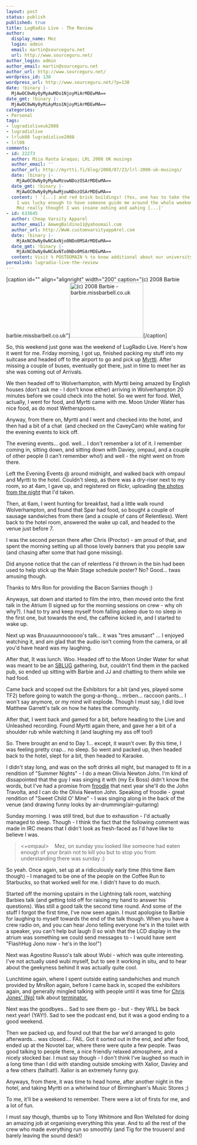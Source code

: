 ```yaml
---
layout: post
status: publish
published: true
title: LugRadio Live - The Review
author:
  display_name: Mez
  login: admin
  email: martin@sourceguru.net
  url: http://www.sourceguru.net/
author_login: admin
author_email: martin@sourceguru.net
author_url: http://www.sourceguru.net/
wordpress_id: 138
wordpress_url: http://www.sourceguru.net/?p=138
date: !binary |-
  MjAwOC0wNy0yMyAwMDo1NjoyMiArMDEwMA==
date_gmt: !binary |-
  MjAwOC0wNy0yMiAyMzo1NjoyMiArMDEwMA==
categories:
- Personal
tags:
- lugradioliveuk2008
- lugradiolive
- lrluk08 lugradiolive2008
- lrl08
comments:
- id: 22273
  author: Miia Ranta &raquo; LRL 2008 UK musings
  author_email: ''
  author_url: http://myrtti.fi/blog/2008/07/23/lrl-2008-uk-musings/
  date: !binary |-
    MjAwOC0wNy0yMyAwMzowNDozOSArMDEwMA==
  date_gmt: !binary |-
    MjAwOC0wNy0yMyAwMjowNDozOSArMDEwMA==
  content: ! '[...] and red brick buildings! (Yes, one has to take the most of everything!)
    I was lucky enough to have someone guide me around the whole weekend, and I guess
    Mez really thought I was insane oohing and aahing [...]'
- id: 633645
  author: Cheap Varsity Apparel
  author_email: AmwegBaldino11@yahoomail.com
  author_url: http://WwW.customvarsityappArel.com
  date: !binary |-
    MjAxNC0wNy0wNCAxNjo0NDo0MSArMDEwMA==
  date_gmt: !binary |-
    MjAxNC0wNy0wNCAxNTo0NDo0MSArMDEwMA==
  content: Visit % POSTDOMAIN % to know additional about our university apparel customizationsolutions.
permalink: lugradio-live-the-review
---
```

<p>[caption id="" align="alignright" width="200" caption="(c) 2008 Barbie barbie.missbarbell.co.uk"]<a href="http://files.sourceguru.net/photos/lrl-jump.jpg"><img title="4 Large Gents Jumping" src="http://files.sourceguru.net/photos/lrl-jump.jpg" alt="(c) 2008 Barbie - barbie.missbarbell.co.uk" width="200" height="150" /></a>[/caption]</p>
<p>So, this weekend just gone was the weekend of LugRadio Live. Here's how it went for me. Friday morning, I got up, finished packing my stuff into my suitcase and headed off to the airport to go and pick up <a href="http://myrtti.fi/blog/">Myrtti</a>. After missing a couple of buses, eventually got there, just in time to meet her as she was coming out of Arrivals.</p>
<p>We then headed off to Wolverhampton, with Myrtti being amazed by English houses (don't ask me - I don't know either) arriving in Wolverhampton 20 minutes before we could check into the hotel. So we went for food. Well, actually, I went for food, and Myrtti came with me. Moon Under Water has nice food, as do most Wetherspoons.</p>
<p>Anyway, from there on, Myrtti and I went and checked into the hotel, and then had a bit of a chat  (and checked on the CaveyCam) while waiting for the evening events to kick off.</p>
<p>The evening events... god. well... I don't remember a lot of it. I remember coming in, sitting down, and sitting down with Daviey, ompaul, and a couple of other people (I can't remember who!) and well - the night went on from there.</p>
<p>Left the Evening Events @ around midnight, and walked back with ompaul and Myrtti to the hotel. Couldn't sleep, as there was a dry-riser next to my room, so at 4am, I gave up, and registered on flickr, uploading <a href="http://www.flickr.com/photos/mezzle/">the photos from the night</a> that I'd taken.</p>
<p>Then, at 6am, I went hunting for breakfast, had a little walk round Wolverhampton, and found that Spar had food, so bought a couple of sausage sandwiches from there (and a couple of cans of Relentless). Went back to the hotel room, answered the wake up call, and headed to the venue just before 7.</p>
<p>I was the second person there after Chris (Proctor) - am proud of that, and spent the morning setting up all those lovely banners that you people saw (and chasing after some that had gone missing).</p>
<p>Did anyone notice that the can of relentless I'd thrown in the bin had been used to help stick up the Main Stage schedule poster? No? Good... twas amusing though.</p>
<p>Thanks to Mrs Ron for providing the Bacon Sarnies though :)</p>
<p>Anyways, sat down and started to film the intro, then moved onto the first talk in the Atrium (I signed up for the morning sessions on crew - why oh why?). I had to try and keep myself from falling asleep due to no sleep in the first one, but towards the end, the caffeine kicked in, and I started to wake up.</p>
<p>Next up was Bruuuuunnoooooo's talk... it was "tres amusant" ... I enjoyed watching it, and am glad that the audio isn't coming from the camera, or all you'd have heard was my laughing.</p>
<p>After that, It was lunch. Woo. Headed off to the Moon Under Water for what was meant to be an <a href="http://sb.lug.org.uk">SBLUG</a> gathering, but, couldn't find them in the packed pub, so ended up sitting with Barbie and JJ and chatting to them while we had food.</p>
<p>Came back and scoped out the Exhibitors for a bit (and yes, played some TF2) before going to watch the gong-a-thong... mrben... raccoon pants... I won't say anymore, or my mind will explode. Though I must say, I did love Matthew Garrett's talk on how he hates the community.</p>
<p>After that, I went back and gamed for a bit, before heading to the Live and Unleashed recording. Found Myrtti again there, and gave her a bit of a shoulder rub while watching it (and laughing my ass off too!)</p>
<p>So. There brought an end to Day 1... except, it wasn't over. By this time, I was feeling pretty crap... no sleep. So went and packed up, then headed back to the hotel, slept for a bit, then headed to Karaoke.</p>
<p>I didn't stay long, and was on the soft drinks all night, but managed to fit in a rendition of "Summer Nights" - I do a mean Olivia Newton John. I'm kind of dissapointed that the guy I was singing it with (my Ex Boss) didn't know the words, but I've had a promise from <a href="http://froodie.livejournal.com/">froodie</a> that next year she'll do the John Travolta, and I can do the Olivia Newton John. Speaking of froodie - great rendition of "Sweet Child O' Mine" - I was singing along in the back of the venue (and drawing funny looks by air-drumming/air-guitaring)</p>
<p>Sunday morning. I was still tired, but due to exhaustion - I'd actually managed to sleep. Though - I think the fact that the following comment was made in IRC means that I didn't look as fresh-faced as I'd have like to believe I was.</p>
<blockquote><p>&lt;+ompaul&gt;    Mez, on sunday you looked like someone had eaten enough of your brain not to kill you but to stop you from understanding there was sunday :)</p></blockquote>
<p>So yeah. Once again, set up at a ridiculously early time (this time 8am though) - I managed to be one of the people on the Coffee Run to Starbucks, so that worked well for me. I didn't have to do much.</p>
<p>Started off the morning upstairs in the Lightning talk room, watching Barbies talk (and getting told off for raising my hand to answer his questions). Was still a good talk the second time round. And some of the stuff I forgot the first time, I've now seen again. I must apologise to Barbie for laughing to myself towards the end of the talk though. When you have a crew radio on, and you can hear Jono telling everyone he's in the toilet with a speaker, you can't help but laugh (I so wish that the LCD display in the atrium was something we could send messages to - I would have sent "FlashHug Jono now - he's in the loo!")</p>
<p>Next was Agostino Russo's talk about Wubi - which was quite interesting. I've not actually used wubi myself, but to see it working in situ, and to hear about the geekyness behind it was actually quite cool.</p>
<p>Lunchtime again, where I spent outside eating sandwhiches and munch provided by MrsRon again, before I came back in, scoped the exhibitors again, and generally mingled talking with people until it was time for <a href="http://www.tenshu.net/">Chris Jones' (Ng)</a> talk about <a href="http://www.tenshu.net/terminator/">terminator.</a></p>
<p>Next was the goodbyes... Sad to see them go - but - they WILL be back next year! (YAY!). Sad to see the podcast end, but it was a good ending to a good weekend.</p>
<p>Then we packed up, and found out that the bar we'd arranged to goto afterwards... was closed.... FAIL. Got it sorted out in the end, and after food, ended up at the Novotel bar, where there were quite a few people. Twas good talking to people there, a nice friendly relaxed atmosphere, and a nicely stocked bar. I must say though - I don't think I've laughed so much in a long time than I did with standing outside smoking with Xalior, Daviey and a few others (failhat!). Xalior is an extremely funny guy.</p>
<p>Anyways, from there, it was time to head home, after another night in the hotel, and taking Myrtti on a whirlwind tour of Birmingham's Music Stores ;)</p>
<p>To me, it'll be a weekend to remember. There were a lot of firsts for me, and a lot of fun.</p>
<p>I must say though, thumbs up to Tony Whitmore and Ron Wellsted for doing an amazing job at organising everything this year. And to all the rest of the crew who made everything run so smoothly (and Tig for the trousers! and barely leaving the sound desk!)</p>
